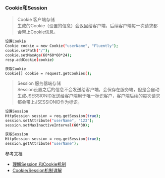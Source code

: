 ### Cookie和Session

> Cookie  客户端存储<br/>
  生成的Cookie（设置的信息）会返回给客户端，后续客户端每一次请求都会带上Cookie信息。

```` bash
设置Cookie
Cookie cookie = new Cookie("userName", "Fluently");
cookie.setPath("/");
cookie.setMaxAge(60*60*60*24);
resp.addCookie(cookie)

获取Cookie
Cookie[] cookie = request.getCookies();
````

> Session 服务器端存储<br/>
  Session设置之后的信息不会发送给客户端，会保存在服务端，但是会自动生成JSESSIONID发送给客户端用于唯一标识客户，客户端后续的每次请求都会带上JSESSIONID作为标识。

```` bash
设置Session
HttpSession session = req.getSession(true);
session.setAttribute("userName", "123");
session.setMaxInactiveInterval(60*30);

获取Session
HttpSession session = req.getSession(true);
session.getAttribute("userName");
````
参考文档
- [理解Session 和Cookie机制](https://blog.csdn.net/u014638988/article/details/51456248)
- [Cookie/Session机制详解](https://blog.csdn.net/taozi8023/article/details/51423144)
